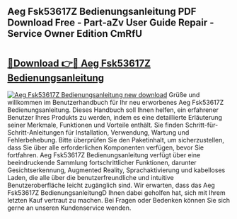 ## Aeg Fsk53617Z Bedienungsanleitung PDF Download Free - Part-aZv User Guide Repair - Service Owner Edition CmRfU

# <h2><a href="http://df1977.blite.top/?on=Aeg+Fsk53617Z+Bedienungsanleitung">🔗Download 👉🔴 Aeg Fsk53617Z Bedienungsanleitung</a></h2>

[![Aeg Fsk53617Z Bedienungsanleitung new download](https://i.imgur.com/lujVjoI.png)](http://df1977.blite.top/?on=Aeg+Fsk53617Z+Bedienungsanleitung)
Grüße und willkommen im Benutzerhandbuch für Ihr neu erworbenes Aeg Fsk53617Z Bedienungsanleitung. Dieses Handbuch soll Ihnen helfen, ein erfahrener Benutzer Ihres Produkts zu werden, indem es eine detaillierte Erläuterung seiner Merkmale, Funktionen und Vorteile enthält. Sie finden Schritt-für-Schritt-Anleitungen für Installation, Verwendung, Wartung und Fehlerbehebung. Bitte überprüfen Sie den Paketinhalt, um sicherzustellen, dass Sie über alle erforderlichen Komponenten verfügen, bevor Sie fortfahren. Aeg Fsk53617Z Bedienungsanleitung verfügt über eine beeindruckende Sammlung fortschrittlicher Funktionen, darunter Gesichtserkennung, Augmented Reality, Sprachaktivierung und kabelloses Laden, die alle über die benutzerfreundliche und intuitive Benutzeroberfläche leicht zugänglich sind. Wir erwarten, dass das Aeg Fsk53617Z BedienungsanleitungD Ihnen dabei geholfen hat, sich mit Ihrem letzten Kauf vertraut zu machen. Bei Fragen oder Bedenken können Sie sich gerne an unseren Kundenservice wenden.
